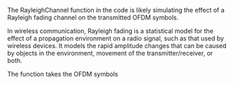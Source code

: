 The RayleighChannel function in the code is likely simulating the effect of a Rayleigh fading channel on the transmitted OFDM symbols.

In wireless communication, Rayleigh fading is a statistical model for the effect of a propagation environment on a radio signal, such as that used by wireless devices. It models the rapid amplitude changes that can be caused by objects in the environment, movement of the transmitter/receiver, or both.

The function takes the OFDM symbols
